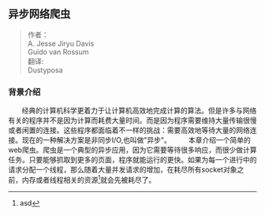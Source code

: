 ## 异步网络爬虫
> 作者：  
>A. Jesse Jiryu Davis  
>Guido van Rossum  
>翻译:  
>Dustyposa

### 背景介绍
 &nbsp;&nbsp;&nbsp;&nbsp;&nbsp;&nbsp;&nbsp;经典的计算机科学更着力于让计算机高效地完成计算的算法。但是许多与网络有关的程序并不是因为计算而耗费大量时间。而是因为程序需要维持大量传输很慢或者闲置的连接。这些程序都面临着不一样的挑战：需要高效地等待大量的网络连接。现在的一种解决方案是非同步I/O,也叫做"异步"。
&nbsp;&nbsp;&nbsp;&nbsp;&nbsp;&nbsp;&nbsp; 本章介绍一个简单的web爬虫。爬虫是一个典型的异步应用，因为它需要等待很多响应，而很少做计算任务。只要能够抓取到更多的页面，程序就能运行的更快。如果为每一个进行中的请求分配一个线程，那么随着大量并发请求的增加，在耗尽所有socket对象之前，内存或者线程相关的资源[^1]就会先被耗尽了。

[^1]:asd
